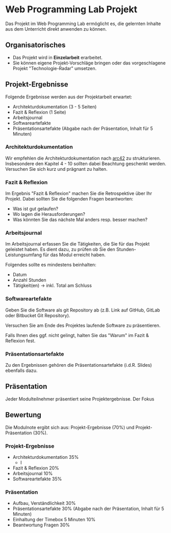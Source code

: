 # Web Programming Lab Projekt

Das Projekt im Web Programming Lab ermöglicht es, die gelernten Inhalte aus dem Unterricht direkt anwenden zu können.

## Organisatorisches

* Das Projekt wird in **Einzelarbeit** erarbeitet.
* Sie können eigene Projekt-Vorschläge bringen oder das vorgeschlagene Projekt "Technologie-Radar" umsetzen.

## Projekt-Ergebnisse

Folgende Ergebnisse werden aus der Projektarbeit erwartet:

* Architekturdokumentation (3 - 5 Seiten)
* Fazit & Reflexion (1 Seite)
* Arbeitsjournal
* Softwareartefakte
* Präsentationsartefakte (Abgabe nach der Präsentation, Inhalt für 5 Minuten)

### Architekturdokumentation

Wir empfehlen die Architekturdokumentation nach [arc42](https://www.arc42.de/overview/) zu strukturieren. Insbesondere den Kapitel 4 - 10 sollten dabei Beachtung geschenkt werden. Versuchen Sie sich kurz und prägnant zu halten.

### Fazit & Reflexion

Im Ergebnis "Fazit & Reflexion" machen Sie die Retrospektive über Ihr Projekt. Dabei sollten Sie die folgenden Fragen beantworten:

* Was ist gut gelaufen?
* Wo lagen die Herausforderungen?
* Was könnten Sie das nächste Mal anders resp. besser machen?

### Arbeitsjournal

Im Arbeitsjournal erfassen Sie die Tätigkeiten, die Sie für das Projekt geleistet haben. Es dient dazu, zu prüfen ob Sie den Stunden-Leistungsumfang für das Modul erreicht haben.

Folgendes sollte es mindestens beinhalten:

* Datum
* Anzahl Stunden
* Tätigkeit(en) -> inkl. Total am Schluss

### Softwareartefakte

Geben Sie die Software als git Repository ab (z.B. Link auf GitHub, GitLab oder Bitbucket Git Repository).

Versuchen Sie am Ende des Projektes laufende Software zu präsentieren. 

Falls Ihnen dies ggf. nicht gelingt, halten Sie das "Warum" im Fazit & Reflexion fest.

### Präsentationsartefakte

Zu den Ergebnissen gehören die Präsentationsartefakte (i.d.R. Slides) ebenfalls dazu.


## Präsentation

Jeder Modulteilnehmer präsentiert seine Projektergebnisse. Der Fokus 

## Bewertung

Die Modulnote ergibt sich aus: Projekt-Ergebnisse (70%) und Projekt-Präsentation (30%).

### Projekt-Ergebnisse

* Architekturdokumentation 35%
  * I
* Fazit & Reflexion 20%
* Arbeitsjournal 10%
* Softwareartefakte 35%

### Präsentation

* Aufbau, Verständlichkeit 30%
* Präsentationsartefakte 30% (Abgabe nach der Präsentation, Inhalt für 5 Minuten)
* Einhaltung der Timebox 5 Minuten 10%
* Beantwortung Fragen 30%

